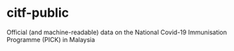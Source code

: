 # citf-public
Official (and machine-readable) data on the National Covid-​19 Immunisation Programme (PICK) in Malaysia
